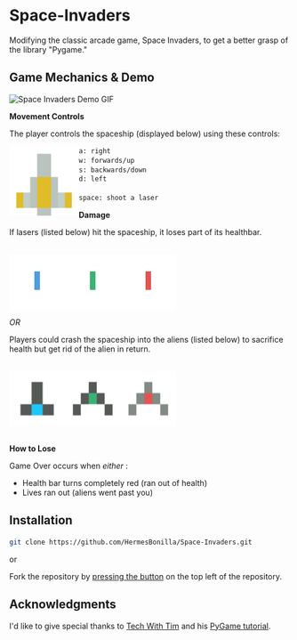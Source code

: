 # Space-Invaders
Modifying the classic arcade game, Space Invaders, to get a better grasp of the library "Pygame."

## Game Mechanics & Demo

![Space Invaders Demo GIF](https://media.giphy.com/media/twfPUhE4wvRZM3fKS3/giphy.gif)

**Movement Controls**

The player controls the spaceship (displayed below) using these controls:

<img align="left" width="125" height="125" src="https://github.com/HermesBonilla/Space-Invaders/blob/master/assets/pixel_ship_yellow.png">

```bash
a: right
w: forwards/up
s: backwards/down
d: left

space: shoot a laser
```

**Damage**

If lasers (listed below) hit the spaceship, it loses part of its healthbar.

<!--Laser PNG Display-->

<br clear="left"/>
<img align="left" width="100" height="100" src="https://github.com/HermesBonilla/Space-Invaders/blob/master/assets/pixel_laser_blue.png">
<img align="left" width="100" height="100" src="https://github.com/HermesBonilla/Space-Invaders/blob/master/assets/pixel_laser_green.png">
<img align="left" width="100" height="100" src="https://github.com/HermesBonilla/Space-Invaders/blob/master/assets/pixel_laser_red.png">
<br clear="left"/>

*OR*

Players could crash the spaceship into the aliens (listed below) to sacrifice health but get rid of the alien in return.

<!--Alien PNG Display-->

<br clear="left"/>
<img align="left" width="100" height="100" src="https://github.com/HermesBonilla/Space-Invaders/blob/master/assets/pixel_ship_blue_small.png">
<img align="left" width="100" height="100" src="https://github.com/HermesBonilla/Space-Invaders/blob/master/assets/pixel_ship_green_small.png">
<img align="left" width="100" height="100" src="https://github.com/HermesBonilla/Space-Invaders/blob/master/assets/pixel_ship_red_small.png">
<br clear="left"/>

<!--
<img align="left" width="100" height="100" src="https://github.com/HermesBonilla/Space-Invaders/blob/master/assets/pixel_laser_blue.png">
<img align="left" width="100" height="100" src="https://github.com/HermesBonilla/Space-Invaders/blob/master/assets/pixel_ship_blue_small.png">
<img align="left" width="100" height="100" src="https://github.com/HermesBonilla/Space-Invaders/blob/master/assets/pixel_laser_yellow.png">
<img align="left" width="100" height="100" src="https://github.com/HermesBonilla/Space-Invaders/blob/master/assets/pixel_ship_yellow.png">
-->

<br clear="left"/>

**How to Lose**

Game Over occurs when *either* :

- Health bar turns completely red (ran out of health)
- Lives ran out (aliens went past you)

## Installation

```bash
git clone https://github.com/HermesBonilla/Space-Invaders.git
```

or

Fork the repository by [pressing the button](https://github.com/HermesBonilla/Space-Invaders/fork) on the top left of the repository.

## Acknowledgments
I'd like to give special thanks to [Tech With Tim](https://www.youtube.com/channel/UC4JX40jDee_tINbkjycV4Sg) and his [PyGame tutorial](https://youtu.be/Q-__8Xw9KTM).

